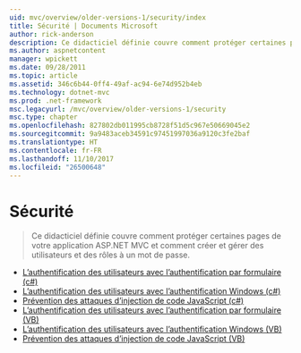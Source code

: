 ```yaml
---
uid: mvc/overview/older-versions-1/security/index
title: Sécurité | Documents Microsoft
author: rick-anderson
description: Ce didacticiel définie couvre comment protéger certaines pages de votre application ASP.NET MVC et comment créer et gérer des utilisateurs et des rôles à un mot de passe.
ms.author: aspnetcontent
manager: wpickett
ms.date: 09/28/2011
ms.topic: article
ms.assetid: 346c6b44-0ff4-49af-ac94-6e74d952b4eb
ms.technology: dotnet-mvc
ms.prod: .net-framework
msc.legacyurl: /mvc/overview/older-versions-1/security
msc.type: chapter
ms.openlocfilehash: 827802db011995cb8728f51d5c967e50669045e2
ms.sourcegitcommit: 9a9483aceb34591c97451997036a9120c3fe2baf
ms.translationtype: HT
ms.contentlocale: fr-FR
ms.lasthandoff: 11/10/2017
ms.locfileid: "26500648"
---
```

<a name="security"></a>Sécurité
====================
> Ce didacticiel définie couvre comment protéger certaines pages de votre application ASP.NET MVC et comment créer et gérer des utilisateurs et des rôles à un mot de passe.


- [L’authentification des utilisateurs avec l’authentification par formulaire (c#)](authenticating-users-with-forms-authentication-cs.md)
- [L’authentification des utilisateurs avec l’authentification Windows (c#)](authenticating-users-with-windows-authentication-cs.md)
- [Prévention des attaques d’injection de code JavaScript (c#)](preventing-javascript-injection-attacks-cs.md)
- [L’authentification des utilisateurs avec l’authentification par formulaire (VB)](authenticating-users-with-forms-authentication-vb.md)
- [L’authentification des utilisateurs avec l’authentification Windows (VB)](authenticating-users-with-windows-authentication-vb.md)
- [Prévention des attaques d’injection de code JavaScript (VB)](preventing-javascript-injection-attacks-vb.md)
